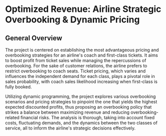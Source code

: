 # Optimized Revenue: Airline Strategic Overbooking & Dynamic Pricing
## General Overview

The project is centered on establishing the most advantageous pricing and overbooking strategies for an airline's coach and first-class tickets. It aims to boost profit from ticket sales while managing the repercussions of overbooking. For the sake of customer relations, the airline prefers to restrict overbooking to coach seats. Ticket pricing, which varies and influences the independent demand for each class, plays a pivotal role in sales probability, with coach sales likelihood increasing when first-class is fully booked.

Utilizing dynamic programming, the project explores various overbooking scenarios and pricing strategies to pinpoint the one that yields the highest expected discounted profits, thus proposing an overbooking policy that strikes a balance between maximizing revenue and reducing overbooking-related financial risks. The analysis is thorough, taking into account fixed costs, fluctuating demands, and the dynamics between the two classes of service, all to inform the airline's strategic decisions effectively.

